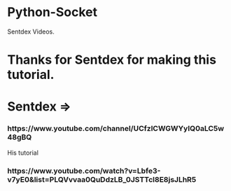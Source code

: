 # Python-Socket
Sentdex Videos.
<h1>Thanks for Sentdex for making this tutorial.</h1>
<h1>Sentdex => </h1><h3>https://www.youtube.com/channel/UCfzlCWGWYyIQ0aLC5w48gBQ</h3>
His tutorial
<h3>https://www.youtube.com/watch?v=Lbfe3-v7yE0&list=PLQVvvaa0QuDdzLB_0JSTTcl8E8jsJLhR5</h3>
